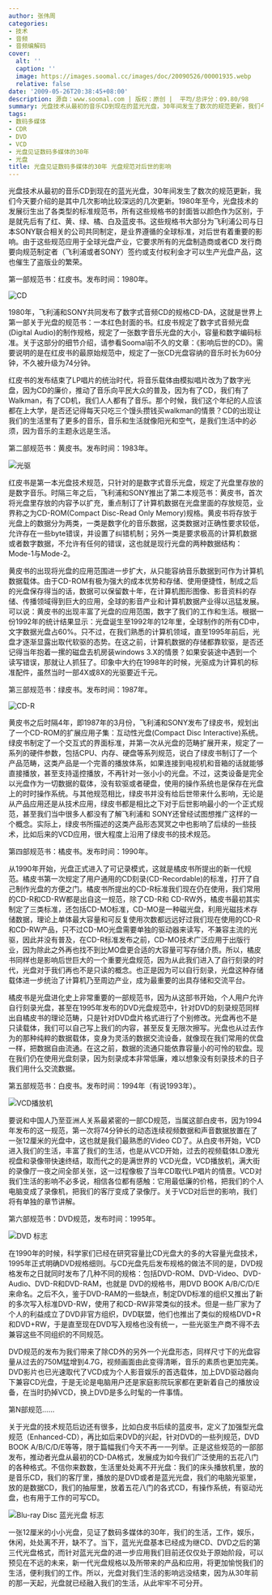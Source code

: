 ```yaml
---
author: 张伟周
categories:
- 技术
- 音频
- 音频编解码
cover:
  alt: ''
  caption: ''
  image: https://images.soomal.cc/images/doc/20090526/00001935.webp
  relative: false
date: '2009-05-26T20:38:45+08:00'
description: 源自：www.soomal.com | 版权：原创 |  平均/总评分：09.80/98
summary: 光盘技术从最初的音乐CD到现在的蓝光光盘，30年间发生了数次的规范更新，我们今天要介绍的是其中几次影响比较深远的几次更新。1980年至今，光盘技术的发展衍生出了各类型的标准规范书，所有这些规格书的封面皆以颜色作为区别，于是就先后有了红、黄、绿、橘、白及蓝皮书。这些规格书大部分为飞利浦公司与日本SONY联合相关的公司共同制定，是业界遵循的全球标准，对后世有着重要的影响。
tags:
- 数码多媒体
- CDR
- DVD
- VCD
- 光盘见证数码多媒体的30年
- 光盘
title: 光盘见证数码多媒体的30年 光盘规范对后世的影响
---
```


光盘技术从最初的音乐CD到现在的蓝光光盘，30年间发生了数次的规范更新，我们今天要介绍的是其中几次影响比较深远的几次更新。1980年至今，光盘技术的发展衍生出了各类型的标准规范书，所有这些规格书的封面皆以颜色作为区别，于是就先后有了红、黄、绿、橘、白及蓝皮书。这些规格书大部分为飞利浦公司与日本SONY联合相关的公司共同制定，是业界遵循的全球标准，对后世有着重要的影响。由于这些规范应用于全球光盘产业，它要求所有的光盘制造商或者CD 发行商要向规范制定者（飞利浦或者SONY）签约或支付权利金才可以生产光盘产品，这也催生了盗版业的繁荣。



第一部规范书：红皮书。发布时间：1980年。



![CD](https://images.soomal.cc/images/doc/20090526/00001934.webp)



1980年，飞利浦和SONY共同发布了数字式音频CD的规格CD-DA，这就是世界上第一部关于光盘的规范书：一本红色封面的书。红皮书规定了数字式音频光盘(Digital Audio)的制作规格，规定了一张数字音乐光盘的大小，容量和数字编码标准。关于这部分的细节介绍，请参看Soomal前不久的文章：《影响后世的CD》。需要说明的是在红皮书的最原始规范中，规定了一张CD光盘容纳的音乐时长为60分钟，不久被升级为74分钟。



红皮书的发布结束了LP唱片的统治时代，将音乐载体由模拟唱片改为了数字光盘，因为CD的廉价，推动了音乐向平民大众的普及，因为有了CD，我们有了 Walkman，有了CD机，我们人人都有了音乐。那个时候，我们这个年纪的人应该都在上大学，是否还记得每天只吃三个馒头攒钱买walkman的情景？CD的出现让我们的生活里有了更多的音乐，音乐和生活就像阳光和空气，是我们生活中的必须，因为音乐的主题永远是生活。



第二部规范书：黄皮书。发布时间：1983年。



![光驱](https://images.soomal.cc/images/doc/20090526/00001936.webp)



红皮书是第一本光盘技术规范，只针对的是数字式音乐光盘，规定了光盘里存放的是数字音乐。时隔三年之后，飞利浦和SONY推出了第二本规范书：黄皮书，首次将光盘里存放的内容予以扩充，重点制订了计算机数据在光盘里面的存放规范，业界称之为CD-ROM(Compact Disc-Read Only Memory)规格。黄皮书将存放于光盘上的数据分为两类，一类是数字化的音乐数据，这类数据对正确性要求较低，允许存在一些byte错误，并设置了纠错机制；另外一类是要求极高的计算机数据或者数字数据，不允许有任何的错误，这也就是现行光盘的两种数据结构：Mode-1与Mode-2。



黄皮书的出现将光盘的应用范围进一步扩大，从只能容纳音乐数据到可作为计算机数据载体。由于CD-ROM有极为强大的成本优势和存储、使用便捷性，制成之后的光盘保存得当的话，数据可以保留数十年，在计算机图形图像、影音资料的存储、传播领域得到巨大的应用，全球的影音产业和计算机数据产业得以迅猛发展。可以说：黄皮书的出现丰富了光盘的应用范围，数字了我们的工作和生活。根据一份1992年的统计结果显示：光盘诞生至1992年的12年里，全球制作的所有CD中，文字数据光盘占60%。只不过，在我们熟悉的计算机领域，直至1995年前后，光盘才逐渐显露出取代软驱的态势。在这之前，计算机数据的存储都靠软驱，是否还记得当年抱着一摞的磁盘去机房装windows 3.X的情景？如果安装途中遇到一个读写错误，那就让人抓狂了。印象中大约在1998年的时候，光驱成为计算机的标准配件，虽然当时一部4X或8X的光驱要近千元。



第三部规范书：绿皮书。发布时间：1987年。



![CD-R](https://images.soomal.cc/images/doc/20090526/00001935.webp)



黄皮书之后时隔4年，即1987年的3月份，飞利浦和SONY发布了绿皮书，规划出了一个CD-ROM的扩展应用子集：互动性光盘(Compact Disc Interactive)系统。绿皮书制定了一个交互式的界面标准，并第一次从光盘的范畴扩展开来，规定了一系列的硬件参数，包括CPU、内存、硬盘等系列规范，说白了绿皮书制订了一个产品范畴，这类产品是一个完善的播放体系，如果连接到电视机和音箱的话就能够直接播放，甚至支持遥控播放，不再针对一张小小的光盘。不过，这类设备是完全以光盘作为一切数据的载体，没有软驱或者硬盘，使用的操作系统也是保存在光盘上的时时操作系统。与其他规范相比，绿皮书并没有给后世带来什么影响，无论是从产品应用还是从技术应用，绿皮书都是相比之下对于后世影响最小的一个正式规范，甚至我们当中很多人都没有了解飞利浦和 SONY还曾经试图想推广这样的一个概念。实际上，绿皮书所描述的这类产品形态冥冥之中也影响了后续的一些技术，比如后来的VCD应用，很大程度上沿用了绿皮书的技术规范。



第四部规范书：橘皮书。发布时间：1990年。



从1990年开始，光盘正式进入了可记录模式，这就是橘皮书所提出的新一代规范。橘皮书第一次规定了用户通用的CD刻录(CD-Recordable)的标准，打开了自己制作光盘的方便之门。橘皮书所提出的CD-R标准我们现在仍在使用，我们常用的CD-R和CD-RW都是出自这一规范，除了CD-R和 CD-RW外，橘皮书最初其实制定了三类标准，还包括CD-MO标准，CD-MO是一种磁光盘，利用光磁技术存储数据，理论上单体最大容量和可反复使用次数都远远好过我们现在使用的CD-R和CD-RW产品，只不过CD-MO光盘需要单独的驱动器来读写，不兼容主流的光驱，因此并没有普及，在CD-R标准发布之前，CD-MO技术广泛应用于出版行业，因为除此之外再也找不到比MO盘更合适的大容量可写存储介质。所以，橘皮书同样也是影响后世巨大的一个重要光盘规范，因为从此我们进入了自行刻录的时代，光盘对于我们再也不是只读的概念。也正是因为可以自行刻录，光盘这种存储载体进一步统治了计算机乃至周边产业，成为最重要的出具存储和交流平台。



橘皮书是光盘进化史上非常重要的一部规范书，因为从这部书开始，个人用户允许自行刻录光盘，甚至在1995年发布的DVD光盘规范中，针对DVD的刻录规范同样出自橘皮书的理论范畴，只是针对DVD盘片格式进行了个别修改。光盘再也不是只读载体，我们可以自己写上我们的内容，甚至反复无限次擦写。光盘也从过去作为的那种纯粹的数据载体，变身为灵活的数据交流设备，就像现在我们常用的优盘一样，把数据自由流通。在这之前，数据的流通只能依靠容量小的可怜的软盘。现在我们仍在使用光盘刻录，因为刻录成本非常低廉，难以想象没有刻录技术的日子我们用什么交流数据。



第五部规范书：白皮书。发布时间：1994年（有说1993年）。



![VCD播放机](https://images.soomal.cc/images/doc/20090526/00001937.webp)



要说和中国人乃至亚洲人关系最紧密的一部CD规范，当属这部白皮书，因为1994年发布的这一规范，第一次将74分钟长的动态连续视频数据和声音数据放置在了一张12厘米的光盘中，这也就是我们最熟悉的Video CD了。从白皮书开始，VCD进入我们的生活，丰富了我们的生活，也是从VCD开始，过去的视频载体LD激光视盘和录像带快速终结，取而代之的是满世界的 VCD光盘，VCD播放机，满大街的录像厅一夜之间全部关张，这一过程像极了当年CD取代LP唱片的情景。VCD对我们生活的影响不必多说，相信各位都有感触：它用最低廉的价格，把我们的个人电脑变成了录像机，把我们的客厅变成了录像厅。关于VCD对后世的影响，我们将有单独的章节讲解。



第六部规范书：DVD规范，发布时间：1995年。



![DVD 标志](https://images.soomal.cc/images/doc/20090416/00000694.webp)



在1990年的时候，科学家们已经在研究容量比CD光盘大的多的大容量光盘技术，1995年正式明确DVD规格细则。与CD光盘先后发布规格的做法不同的是，DVD规格发布之日就同时发布了几种不同的规格：包括DVD-ROM、DVD-Video、DVD-Audio、DVD-R和DVD-RAM，也就是 DVD的规格书，用DVD BOOK A/B/C/D/E来命名。之后不久，鉴于DVD-RAM的一些缺点，制定DVD标准的组织又推出了新的多次写入标准DVD-RW，使用了和CD-RW非常类似的技术。但是一些厂家为了个人的利益成立了DVD非官方组织，DVD联盟，他们也推出了类似的规格DVD+R和DVD+RW，于是直至现在DVD写入规格也没有统一，一些光驱生产商不得不去兼容这些不同组织的不同规范。



DVD规范的发布为我们带来了除CD外的另外一个光盘形态，同样尺寸下的光盘容量从过去的750M猛增到4.7G，视频画面由此变得清晰，音乐的素质也更加完美。DVD影片也已光速取代了VCD成为个人影音娱乐的首选载体，加上DVD驱动器向下兼容CD光盘，于是无论是电脑用户还是家庭影院玩家都在更新着自己的播放设备，在当时扔掉VCD，换上DVD是多么时髦的一件事情。



第N部规范……



关于光盘的技术规范后边还有很多，比如白皮书后续的蓝皮书，定义了加强型光盘规范（Enhanced-CD），再比如后来DVD的兴起，针对DVD的一些列规范，DVD BOOK A/B/C/D/E等等，限于篇幅我们今天不再一一列举。正是这些规范的一部部发布，推动者光盘从最初的CD-DA格式，发展成为如今我们广泛使用的五花八门的各种格式。不信你来数数，生活里处处离不开光盘：我们的床头播放机里，放的是音乐CD，我们的客厅里，播放的是DVD或者是蓝光光盘，我们的电脑光驱里，放的是数据CD，我们的抽屉里，放着五花八门的各式CD，有操作系统，有驱动光盘，也有用于工作的可写CD。



![Blu-ray Disc 蓝光光盘 标志](https://images.soomal.cc/images/doc/20090526/00001938.webp)



一张12厘米的小小光盘，见证了数码多媒体的30年，我们的生活，工作，娱乐，休闲，处处离不开，缺不了。当下，蓝光光盘基本已经成为继CD、DVD之后的第三代光盘格式，而针对蓝光光盘的进一步应用我们目前还仅仅处于原始阶段，可以预见在不远的未来，新一代光盘规格以及所带来的产品和应用，将更加愉悦我们的生活，便利我们的工作。所以，光盘对我们生活的影响远没结束，因为从30年前的那一天起，光盘就已经融入我们的生活，从此牢牢不可分开。